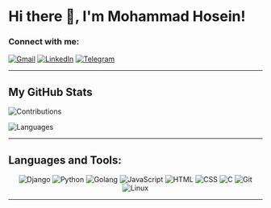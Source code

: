 # Hi there 👋, I'm Mohammad Hosein!


### Connect with me:


[![Gmail](https://img.shields.io/badge/Gmail-%23EA4335.svg?style=for-the-badge&logo=Gmail&logoColor=white)](mailto:mohammad.sh8186@gmail.com)
[![LinkedIn](https://img.shields.io/badge/LinkedIn-%230A66C2.svg?style=for-the-badge&logo=LinkedIn&logoColor=white)](https://linkedin.com/in/mohammad-hosein-shahbazi/)
[![Telegram](https://img.shields.io/badge/Telegram-%232CA5E0.svg?style=for-the-badge&logo=Telegram&logoColor=white)](https://t.me/@Hartage8186)

---

## My GitHub Stats

![Contributions](https://github-readme-streak-stats.herokuapp.com/?user=mohammad8186&theme=dark&hide_border=true)

![Languages](https://github-readme-stats.vercel.app/api/top-langs/?username=mohammad8186&layout=compact&theme=dark&hide_border=true)

---

## Languages and Tools:

<div align="center">
  
![Django](https://img.shields.io/badge/-Django-092E20?style=for-the-badge&logo=Django&logoColor=white)
![Python](https://img.shields.io/badge/-Python-3776AB?style=for-the-badge&logo=Python&logoColor=white)
![Golang](https://img.shields.io/badge/-Golang-00ADD8?style=for-the-badge&logo=Go&logoColor=white)
![JavaScript](https://img.shields.io/badge/-JavaScript-F7DF1E?style=for-the-badge&logo=JavaScript&logoColor=black)
![HTML](https://img.shields.io/badge/-HTML-E34F26?style=for-the-badge&logo=HTML5&logoColor=white)
![CSS](https://img.shields.io/badge/-CSS-1572B6?style=for-the-badge&logo=CSS3&logoColor=white)
![C](https://img.shields.io/badge/-C-A8B9CC?style=for-the-badge&logo=C&logoColor=black)
![Git](https://img.shields.io/badge/-Git-F05032?style=for-the-badge&logo=Git&logoColor=white)
![Linux](https://img.shields.io/badge/-Linux-FCC624?style=for-the-badge&logo=Linux&logoColor=black)



</div>

---



